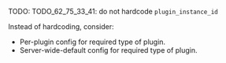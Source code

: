 
TODO: TODO_62_75_33_41: do not hardcode `plugin_instance_id`

Instead of hardcoding, consider:
*   Per-plugin config for required type of plugin.
*   Server-wide-default config for required type of plugin.

